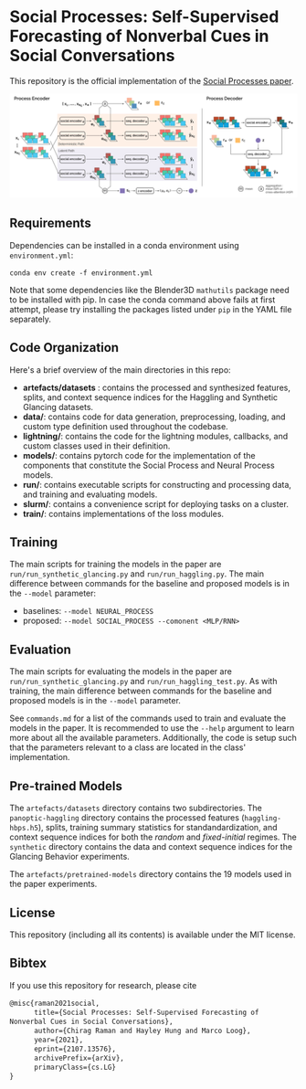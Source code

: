 # Social Processes: Self-Supervised Forecasting of Nonverbal Cues in Social Conversations

This repository is the official implementation of the [Social Processes paper](https://arxiv.org/abs/2107.13576).

<img src="imgs/architecture.png" alt="architecture" width="640"/>

## Requirements

Dependencies can be installed in a conda environment using `environment.yml`:

```setup
conda env create -f environment.yml
```

Note that some dependencies like the Blender3D `mathutils` package need to be installed with pip. In case the conda command above fails at first attempt, please try installing the packages listed under `pip` in the YAML file separately.

## Code Organization

Here's a brief overview of the main directories in this repo:

- **artefacts/datasets** : contains the processed and synthesized features, splits, and context sequence indices for the Haggling and Synthetic Glancing datasets.
- **data/**: contains code for data generation, preprocessing, loading, and custom type definition used throughout the codebase.
- **lightning/**: contains the code for the lightning modules, callbacks, and custom classes used in their definition.
- **models/**: contains pytorch code for the implementation of the components that constitute the Social Process and Neural Process models.
- **run/**: contains executable scripts for constructing and processing data, and training and evaluating models.
- **slurm/**: contains a convenience script for deploying tasks on a cluster.
- **train/**: contains implementations of the loss modules.

## Training

The main scripts for training the models in the paper are `run/run_synthetic_glancing.py` and `run/run_haggling.py`. The main difference between commands for the baseline and proposed models is in the `--model` parameter:

- baselines: `--model NEURAL_PROCESS`
- proposed: `--model SOCIAL_PROCESS --comonent <MLP/RNN>`

## Evaluation

The main scripts for evaluating the models in the paper are `run/run_synthetic_glancing.py` and `run/run_haggling_test.py`. As with training, the main difference between commands for the baseline and proposed models is in the `--model` parameter.

See `commands.md` for a list of the commands used to train and evaluate the models in the paper. It is recommended to use the `--help` argument to learn more about all
the available parameters. Additionally, the code is setup such that the parameters
relevant to a class are located in the class' implementation.

## Pre-trained Models

The `artefacts/datasets` directory contains two subdirectories. The `panoptic-haggling` directory
contains the processed features (`haggling-hbps.h5`), splits, training summary statistics for
standandardization, and context sequence indices for both the *random* and *fixed-initial* regimes.
The `synthetic` directory contains the data and context sequence indices for the
Glancing Behavior experiments.

The `artefacts/pretrained-models` directory contains the 19 models used in the paper experiments.

## License

This repository (including all its contents) is available under the MIT license.

## Bibtex

If you use this repository for research, please cite

```
@misc{raman2021social,
      title={Social Processes: Self-Supervised Forecasting of Nonverbal Cues in Social Conversations},
      author={Chirag Raman and Hayley Hung and Marco Loog},
      year={2021},
      eprint={2107.13576},
      archivePrefix={arXiv},
      primaryClass={cs.LG}
}
```